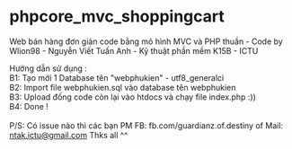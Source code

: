 # phpcore_mvc_shoppingcart
Web bán hàng đơn giản code bằng mô hình MVC và PHP thuần - Code by Wlion98 - Nguyễn Viết Tuấn Anh - Kỹ thuật phần mềm K15B - ICTU

Hướng dẫn sử dụng : 
<br>B1: Tạo mới 1 Database tên "webphukien" - utf8_generalci
<br>B2: Import file webphukien.sql vào database tên webphukien
<br>B3: Upload đống code còn lại vào htdocs và chạy file index.php :))
<br>B4: Done !
<br>
<br>P/S: Có issue nào thì các bạn PM FB: fb.com/guardianz.of.destiny of Mail: ntak.ictu@gmail.com 
Thks all ^^
